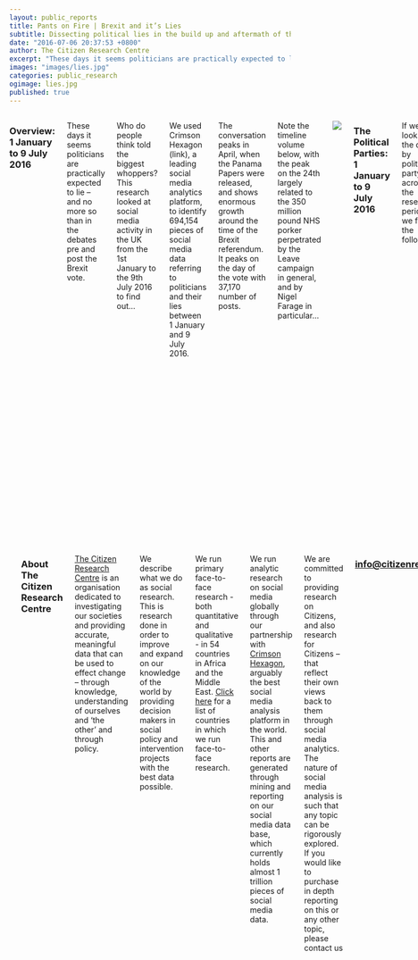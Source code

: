 ```yaml
---
layout: public_reports
title: Pants on Fire | Brexit and it’s Lies
subtitle: Dissecting political lies in the build up and aftermath of the Brexit vote. 
date: "2016-07-06 20:37:53 +0800"
author: The Citizen Research Centre
excerpt: "These days it seems politicians are practically expected to lie – and no more so than in the debates pre and post the Brexit vote."
images: "images/lies.jpg"
categories: public_research
ogimage: lies.jpg
published: true
---
```

<div class="row">
    <div class='medium-2 large-2 columns'>
        <div class='spacing'></div>
    </div>
<div class='medium-8 large-8 columns'>
<h3>Overview: 1 January to 9 July 2016</h3>
<p>These days it seems politicians are practically expected to lie – and no more so than in the debates pre and post the Brexit vote.</p><p>
Who do people think told the biggest whoppers? This research looked at social media activity in the UK from the 1st January to the 9th July 2016 to find out…</p><p>
We used Crimson Hexagon (link), a leading social media analytics platform, to identify 694,154 pieces of social media data referring to politicians and their lies between 1 January and 9 July 2016.</p><p>
The conversation peaks in April, when the Panama Papers were released, and shows enormous growth around the time of the Brexit referendum. It peaks on the day of the vote with 37,170 number of posts.</p><p>
Note the timeline volume below, with the peak on the 24th largely related to the 350 million pound NHS porker perpetrated by the Leave campaign in general, and by Nigel Farage in particular…</p>
<p style="text-align: center;" ><img src="images/blog-images/lies_month.jpg"></p>
<h3>The Political Parties: 1 January to 9 July 2016</h3>
<p>If we look at the data, by political party, across the research period, we find the following.</p><p>
The conservatives handed us a textbook case of what happens when your part is not only divided over an issue but opposing camps campaign fiercely for their respective positions. They garnered 19% of the total conversation over the period. UKIP of course is divisive by its nature, but unified by its goal – they received 8% of conversation.</p><p>
And Labour seems fairly well trusted across the board with only 3% of conversation dedicated to its fabrications.
</p>
<p style="text-align: center;" ><img src="images/blog-images/parties.jpg"></p>
<h3>The people behind the numbers: 1 January to 9 July 2016</h3>
<p>So who told the most lies, according to opinion expressed on social media in the UK?</p><p>
We carefully trained a monitor on Crimson Hexagon to find out.</p><p>
Over the total research period (1 January to 9 July 2016), here’s roll call of mistrust. Perhaps it’s just a Prime Ministers lot, but David Cameron was the least trusted politician with 21% of the conversation dedicated to him. The Conservatives (19%) as a whole were far less trusted than Labour (only 3%), with key Leave campaigners Nigel Farage (13%) and Boris Johnson (10%) right up there in the lack of trust stakes. :
</p>
<div id="mostlies"></div>
<h3>The people behind the numbers: 1-22 June vs 23 June-9 July 2016.</h3>
<p>Of course the lying peaked right around the Brexit campaign! So who was most reviled on social media before and after the vote?</p><p>
Interestingly, David Cameron dropped from 21% of the conversation to just 4% after the vote, perhaps due to his honourable resignation.</p><p>
Boris Johnson took a while to step down from his ambitions, and shot up from 8% to 24% after the Brexit vote! This massive rise in bad sentiment was fueled by purported lies he told, and also by his decision to step down from his campaign to lead the Tories. </p><p>
Nigel Farage remained pretty steady at 22% before and after – presumably social media didn’t have very high expectations of him.</p><p>
Michael Gove tripled his score from 3% to 9% in the wake of the Brexit vote.</p><p>
The Conservatives rise from 6 to 10 percent, as the fallout hits the party.  And Labour also rises from less than 1% to 4% as they are also plunged into crisis.
</p>
<div id="beforeafter"></div>
<h3>In Detail: The Political Parties 1-22 June vs 23 June-9 July 2016.</h3>
<p>How did the political parties fare before and after the vote? UKIP (8%) out-porkered the Conservatives  (6%) largely off the back of a very popular tweet comparing Farage’s lies to the Nazis. Labour was lily white at less than 1 % of conversation…</p>
<p style="text-align: center;" ><img src="images/blog-images/june_lies.jpg"></p>
<p>After the vote, UKIP slides off the scale (down to 2%) – this is only because the public’s vitriol is redirected at Farage himself rather than at the party.  Conservatives rise to 6% and Labour, wracked by division, rises to 4% of the conversation.</p>
<p style="text-align: center;" ><img src="images/blog-images/post_brexi_lies.jpg"></p>
<h3>In Detail: The Politicians</h3>
<p>Individual politicians were identified and blamed in 50% of the total lies and deceit conversation since the beginning of 2016. Of this, David Cameron received 21% of the discussion (almost exclusively prior to the vote) and Nigel Farage followed at 13%.</p>
<p style="text-align: center;" ><img src="images/blog-images/politicians.jpg"></p>
<p>In the pre (1 June- 22 June) and Brexit period, we see Cameron (21%) and Farage (22%) neck and neck in the dishonesty stakes, with Boris Johnson still a distant 3rd at 8% of the conversation.</p>
<p style="text-align: center;" ><img src="images/blog-images/politicians_june.jpg"></p>
<p>This changes dramatically in the post Brexit period (23 June-9 July), as Cameron drops to 4% - his resignation being well received as an honourable, even honest expression of guilt. Boris Johnson rises to a whopping 24% of conversation and Farage holds onto second at 22%. Gove also climbs from 3 to 9%.</p>
<p style="text-align: center;" ><img src="images/blog-images/politicians_postvote.jpg"></p>
<h3>Gender Analysis: 1 January to 9 July 2016</h3>
<p>Crimson Hexagon was able to identify the gender of 64% of the posts analysed.</p><p>
Throughout the conversation, male contributors are more focused on individuals and accountability, and women on a wide variety of topics.</p><p>
In the period 1 June to 22 June 2016, the conversation was overwhelmingly male driven, with men contributing 72% of the conversation.  The male topic wheel is as follows:
</p>
<p style="text-align: center;" ><img src="images/blog-images/lies_conversation.jpg"></p>
<p>During the same period, the female topic wheel is as follows:</p>
<p style="text-align: center;" ><img src="images/blog-images/lies_conversation2.jpg"></p>
<p>After the vote (23 June-9 July), women, while still underrepresented, rise to 36% of the conversation. The post Brexit male topic wheel is as follows:</p>
<p style="text-align: center;" ><img src="images/blog-images/post_brexit_maleconversations"></p>
<p>The post Brexit female topic wheel is as follows:</p>
<p style="text-align: center;" ><img src="images/blog-images/post_brexit_fermaleconversations"></p>
<h3>Implications</h3>
<p>While lying is a fairly accepted part of the political process, the toxicity of the Brexit campaign was unprecedented in modern UK politics.  In this age of multiple 24 hour news channels and relentless social media comment, dishonesty is reported on and disseminated more than ever before.</p><p>
Brexit exposed the desperation of both sides – though the leave campaign certainly seems guiltier than the stay campaign.  And it is really these lies that have assisted in throwing politics on all fronts into crisis after the vote.  All the major parties are experiencing seismic fault lines, and in the near future the political map is likely to be redrawn.  At least we have the satisfaction of seeing politicians that lied or otherwise slipped up falling on their metaphorical swords!</p><p>
What will the implications at the next general election – barring an early election only due in 2020 -be? Certainly by then social media will be even more widespread and advanced – and social media analysis with it. Politicians would do well to think before they speak, and avoid the double speak and outright dishonesty that has marked the Brexit campaign.
</p>
</div>
<div class='medium-2 large-2 columns'>
    <div class='spacing'></div>
    </div>
</div>
<div class="row">
<div class='medium-2 large-2 columns'>
        <div class='spacing'></div>
    </div>
<div class='medium-8 large-8 columns'>
<div class='spacing'></div>
<h3>About The Citizen Research Centre</h3>
<p><a href="{{site.url}}" target="_blank">The Citizen Research Centre</a> is an organisation dedicated to investigating our societies and providing accurate, meaningful data that can be used to effect change – through knowledge, understanding of ourselves and ‘the other’ and through policy.</p><p>
We describe what we do as social research. This is research done in order to improve and expand on our knowledge of the world by providing decision makers in social policy and intervention projects with the best data possible.</p><p>
We run primary face-to-face research - both quantitative and qualitative - in 54 countries in Africa and the Middle East. <a href="where-we-work.html" target="_blank">Click here</a> for a list of countries in which we run face-to-face research.</p><p>
We run analytic research on social media globally through our partnership with <a href="http://www.crimsonhexagon.com/" target="_blank">Crimson Hexagon</a>, arguably the best social media analysis platform in the world. This and other reports are generated through mining and reporting on our social media data base, which currently holds almost 1 trillion pieces of social media data.</p><p>
We are committed to providing research on Citizens, and also research for Citizens – that reflect their own views back to them through social media analytics.
The nature of social media analysis is such that any topic can be rigorously explored.  If you would like to purchase in depth reporting on this or any other topic, please contact us</p>  <h3 style="text-align: center;"><a href="mailto:info@citizenresearchcentre.org">info@citizenresearchcentre.org</a></h3>
</div>
<div class='medium-2 large-2 columns'>
    <div class='spacing'></div>
    </div>
</div>

<script>
$(function () {
    $('#mostlies').highcharts({
        chart: {
            type: 'bar'
        },
        title: {
            text: '% of Social Media Conversations around Who told the most lies'
        },
        xAxis: {
            categories: ['Leave Campaign','Remain Campaign','Boris Johnson', 'Nigel Farage', 'Micahel Gove', 'David Cameron', 'George Osborne', 'Conservatives', 'Labour', 'UKIP', 'Other'],
            title: {
                text: null
            }
        },
        yAxis: {
            min: 0,
            title: {
                text: '% Conversation',
                align: 'high'
            },
            labels: {
                overflow: 'justify'
            }
        },
        tooltip: {
            valueSuffix: ' %'
        },
        plotOptions: {
            bar: {
                dataLabels: {
                    enabled: false
                }
            }
        },
        credits: {
            enabled: false
        },
        series: [{
            name: '% of Conversation',
            data: [3, 4, 10, 13, 4, 21, 2, 19, 3, 8, 12 ]
        }]
    });
});
</script>
<script>
$(function () {
    $('#beforeafter').highcharts({
        chart: {
            type: 'bar'
        },
        title: {
            text: 'Percentage of total mistrust conversations before and after the Brexit Vote'
        },
        xAxis: {
            categories: ['Leave Campaign','Remain Campaign','Boris Johnson', 'Nigel Farage', 'Micahel Gove', 'David Cameron', 'George Osborne', 'Conservatives', 'Labour', 'UKIP', 'Other'],
            title: {
                text: null
            }
        },
        yAxis: {
            min: 0,
            title: {
                text: 'Percent of total mistrust conversation',
                align: 'high'
            },
            labels: {
                overflow: 'justify'
            }
        },
        tooltip: {
            valueSuffix: ' %'
        },
        plotOptions: {
            bar: {
                dataLabels: {
                    enabled: false
                }
            }
        },
        credits: {
            enabled: false
        },
        series: [{
            name: '% Conversation Before Brexit Vote',
            data: [7, 10, 8, 22, 3, 21, 4, 6, 1, 8, 9 ]
        }, {
            name: '% Conversation After Brexit Vote',
            data: [3, 2, 24, 22, 9, 4, 1, 10, 4, 2, 19 ]
        }]
    });
});
</script>